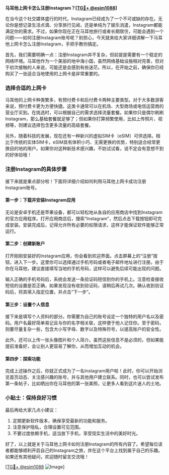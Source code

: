**马耳他上网卡怎么注册Instagram？[[TG💪+ @esim1088](https://t.me/s/esim1088)]**

在当今这个社交媒体盛行的时代，Instagram已经成为了一个不可或缺的存在。无论你是想记录生活点滴、分享旅行见闻，还是单纯为了娱乐消遣，Instagram都能满足你的需求。不过，如果你现在正在马耳他旅行或者长期居住，可能会遇到一个问题——如何注册Instagram账号呢？别担心，今天就来给大家详细讲解一下马耳他上网卡怎么注册Instagram，手把手教你搞定。

首先，我们需要明确一点：注册Instagram并不复杂，但前提是需要有一个稳定的网络环境。马耳他作为一个美丽的地中海小国，虽然网络基础设施相对完善，但对于初次接触的人来说，可能还是会感到有些迷茫。所以，在开始之前，确保你已经购买了一张适合当地使用的上网卡是非常重要的。

### 选择合适的上网卡

马耳他的上网卡种类繁多，有预付费卡和后付费卡两种主要类型。对于大多数游客来说，预付费卡更为方便快捷。这类卡通常可以在机场、大型商场或电信运营商的营业厅买到。在挑选时，可以根据自己的需求选择流量套餐。如果你只是偶尔刷刷Instagram，那么基础套餐就足够了；但如果你打算频繁使用，比如上传照片、视频等，则建议选择包含更多流量的高级套餐。

另外，随着科技的发展，现在还有一种新兴的虚拟SIM卡（eSIM）可供选择。相比于传统的实体SIM卡，eSIM具有体积小巧、无需更换的优势，特别适合经常更换目的地的用户。如果你对这种新技术感兴趣，不妨试试看，说不定会有意想不到的好体验哦！

### 注册Instagram的具体步骤

接下来就是重点部分啦！下面将详细介绍如何利用马耳他上网卡成功注册Instagram账号。

#### 第一步：下载并安装Instagram应用

无论是安卓手机还是苹果设备，都可以轻松地从各自的应用商店中找到Instagram的官方应用程序。打开应用商店后，搜索“Instagram”，然后点击下载按钮即可完成安装。安装完成后，记得允许所有必要的权限请求，这样才能保证软件能够正常运行。

#### 第二步：创建新账户

打开刚刚安装好的Instagram应用，你会看到欢迎界面。点击屏幕上的“注册”按钮，进入下一步。这里你可以选择通过手机号码或者电子邮件地址进行注册。由于你在马耳他，建议直接填写当地的手机号码，这样可以避免后续可能出现的问题。

输入正确的手机号码后，系统会发送一条验证码短信到你的手机上。注意检查接收短信的设置是否正确，如果发现没有收到验证码，请稍后再试几次。确认收到验证码后，将其填入指定位置，并点击“下一步”。

#### 第三步：设置个人信息

接下来是填写个人资料的部分。你需要为自己的账号设定一个独特的用户名以及密码。用户名最好简单易记且与你的名字相关联，这样便于他人记住你。至于密码，则要尽量复杂一些，包含大小写字母、数字以及特殊符号，以提高账户的安全性。

此外，还可以上传一张头像图片和个人简介。虽然这些信息不是必须的，但如果能提前准备好，会让别人更容易了解你，从而增加互动的机会。

#### 第四步：探索功能

完成上述操作之后，你就正式成为了一名Instagram用户啦！此时，你可以开始浏览首页动态、关注感兴趣的账号，并与其他用户建立联系。同时，也可以尝试发布第一条帖子，比如晒出你在马耳他的第一张美照，让更多人看到这片迷人的土地。

### 小贴士：保持良好习惯

最后再给大家几点小建议：

1. 定期更新软件版本，确保享受最新的功能和服务。
2. 注意保护隐私，合理设置可见范围。
3. 不要过度依赖手机，适当放下手机，享受现实生活中的美好时光。

好了，以上就是关于马耳他上网卡如何注册Instagram的所有内容了。希望每位读者都能够顺利开启自己的Instagram之旅，并在这个平台上找到属于自己的乐趣。如果还有其他疑问，欢迎随时留言交流哦！

[[TG💪+ @esim1088](https://t.me/s/esim1088) ![Image](https://i.postimg.cc/4NQfJmqS/Snipaste-2025-05-13-00-14-12.png)]